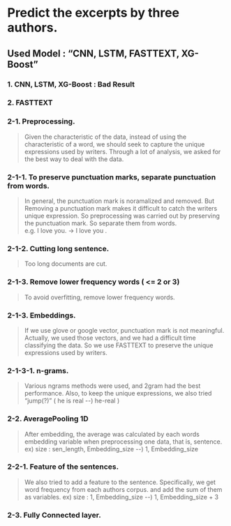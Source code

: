 #  Predict the excerpts by three authors. <br />

## Used Model : “CNN, LSTM, FASTTEXT, XG-Boost” <br />

### 1. CNN, LSTM, XG-Boost : Bad Result

### 2. FASTTEXT

### 2-1. Preprocessing.
> Given the characteristic of the data, instead of using the characteristic of a word, we should seek to capture the unique expressions used by writers. Through a lot of analysis, we asked for the best way to deal with the data.

### 2-1-1. To preserve punctuation marks, separate punctuation from words.
> In general, the punctuation mark is noramalized and removed. But Removing a punctuation mark makes it difficult to catch the writers unique expression. So preprocessing was carried out by preserving the punctuation mark. So separate them from words.  
> e.g. I love you. -> I love you .

### 2-1-2. Cutting long sentence.
> Too long documents are cut.

### 2-1-3. Remove lower frequency words ( <= 2 or 3)
> To avoid overfitting, remove lower frequency words.

### 2-1-3. Embeddings.
> If we use glove or google vector, punctuation mark is not meaningful. Actually, we used those vectors, and we had a difficult time classifying the data. So we use FASTTEXT to preserve the unique expressions used by writers.

### 2-1-3-1. n-grams.
> Various ngrams methods were used, and 2gram had the best performance. Also, to keep the unique expressions, we also tried “jump(?)” ( he is real --) he-real )

### 2-2. AveragePooling 1D
> After embedding, the average was calculated by each words embedding variable when preprocessing one data, that is, sentence.
> ex)  size : sen_length, Embedding_size  --)  1, Embedding_size 

### 2-2-1. Feature of the sentences.
> We also tried to add a feature to the sentence. Specifically, we get word frequency from each authors corpus. and add the sum of them as variables.
> ex) size : 1, Embedding_size --) 1, Embedding_size + 3

### 2-3. Fully Connected layer.


